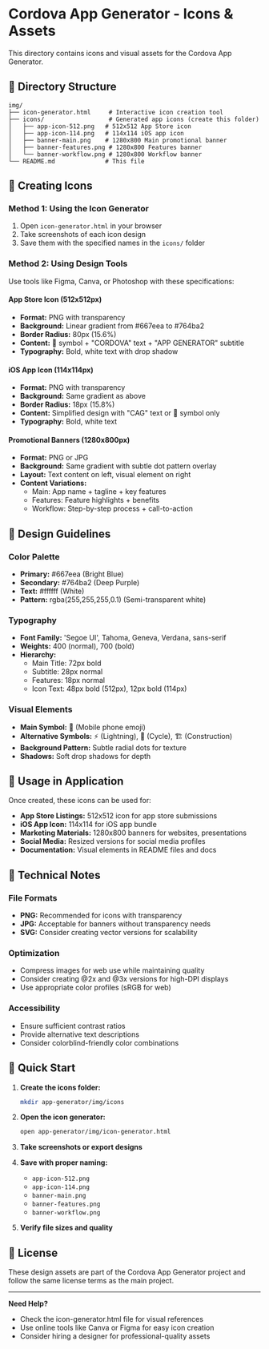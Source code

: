 # Cordova App Generator - Icons & Assets

This directory contains icons and visual assets for the Cordova App Generator.

## 📁 Directory Structure

```
img/
├── icon-generator.html     # Interactive icon creation tool
├── icons/                  # Generated app icons (create this folder)
│   ├── app-icon-512.png   # 512x512 App Store icon
│   ├── app-icon-114.png   # 114x114 iOS app icon
│   ├── banner-main.png    # 1280x800 Main promotional banner
│   ├── banner-features.png # 1280x800 Features banner
│   └── banner-workflow.png # 1280x800 Workflow banner
└── README.md              # This file
```

## 🎨 Creating Icons

### Method 1: Using the Icon Generator
1. Open `icon-generator.html` in your browser
2. Take screenshots of each icon design
3. Save them with the specified names in the `icons/` folder

### Method 2: Using Design Tools
Use tools like Figma, Canva, or Photoshop with these specifications:

#### App Store Icon (512x512px)
- **Format:** PNG with transparency
- **Background:** Linear gradient from #667eea to #764ba2
- **Border Radius:** 80px (15.6%)
- **Content:** 📱 symbol + "CORDOVA" text + "APP GENERATOR" subtitle
- **Typography:** Bold, white text with drop shadow

#### iOS App Icon (114x114px)
- **Format:** PNG with transparency
- **Background:** Same gradient as above
- **Border Radius:** 18px (15.8%)
- **Content:** Simplified design with "CAG" text or 📱 symbol only
- **Typography:** Bold, white text

#### Promotional Banners (1280x800px)
- **Format:** PNG or JPG
- **Background:** Same gradient with subtle dot pattern overlay
- **Layout:** Text content on left, visual element on right
- **Content Variations:**
  - Main: App name + tagline + key features
  - Features: Feature highlights + benefits
  - Workflow: Step-by-step process + call-to-action

## 🎨 Design Guidelines

### Color Palette
- **Primary:** #667eea (Bright Blue)
- **Secondary:** #764ba2 (Deep Purple)
- **Text:** #ffffff (White)
- **Pattern:** rgba(255,255,255,0.1) (Semi-transparent white)

### Typography
- **Font Family:** 'Segoe UI', Tahoma, Geneva, Verdana, sans-serif
- **Weights:** 400 (normal), 700 (bold)
- **Hierarchy:**
  - Main Title: 72px bold
  - Subtitle: 28px normal
  - Features: 18px normal
  - Icon Text: 48px bold (512px), 12px bold (114px)

### Visual Elements
- **Main Symbol:** 📱 (Mobile phone emoji)
- **Alternative Symbols:** ⚡ (Lightning), 🔄 (Cycle), 🏗️ (Construction)
- **Background Pattern:** Subtle radial dots for texture
- **Shadows:** Soft drop shadows for depth

## 📱 Usage in Application

Once created, these icons can be used for:

- **App Store Listings:** 512x512 icon for app store submissions
- **iOS App Icon:** 114x114 for iOS app bundle
- **Marketing Materials:** 1280x800 banners for websites, presentations
- **Social Media:** Resized versions for social media profiles
- **Documentation:** Visual elements in README files and docs

## 🔧 Technical Notes

### File Formats
- **PNG:** Recommended for icons with transparency
- **JPG:** Acceptable for banners without transparency needs
- **SVG:** Consider creating vector versions for scalability

### Optimization
- Compress images for web use while maintaining quality
- Consider creating @2x and @3x versions for high-DPI displays
- Use appropriate color profiles (sRGB for web)

### Accessibility
- Ensure sufficient contrast ratios
- Provide alternative text descriptions
- Consider colorblind-friendly color combinations

## 🚀 Quick Start

1. **Create the icons folder:**
   ```bash
   mkdir app-generator/img/icons
   ```

2. **Open the icon generator:**
   ```bash
   open app-generator/img/icon-generator.html
   ```

3. **Take screenshots or export designs**

4. **Save with proper naming:**
   - `app-icon-512.png`
   - `app-icon-114.png`
   - `banner-main.png`
   - `banner-features.png`
   - `banner-workflow.png`

5. **Verify file sizes and quality**

## 📄 License

These design assets are part of the Cordova App Generator project and follow the same license terms as the main project.

---

**Need Help?** 
- Check the icon-generator.html file for visual references
- Use online tools like Canva or Figma for easy icon creation
- Consider hiring a designer for professional-quality assets
